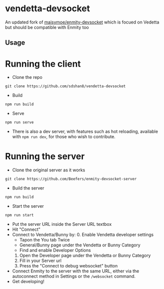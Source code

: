 # vendetta-devsocket

An updated fork of [maisymoe/enmity-devsocket](https://github.com/maisymoe/enmity-devsocket) which is focued on Vedetta but should be compatible with Enmity too

## Usage

# Running the client

* Clone the repo

```
git clone https://github.com/sdshan8/vendetta-devsocket
```

* Build

```
npm run build
```

* Serve

```
npm run serve
```

* There is also a dev server, with features such as hot reloading, available with `npm run dev`, for those who wish to contribute.

# Running the server

* Clone the original server as it works

```
git clone https://github.com/Beefers/enmity-devsocket-server
```

* Build the server

```
npm run build
```

* Start the server

```
npm run start
```

* Put the server URL inside the Server URL textbox
* Hit "Connect"
* Connect to Vendetta/Bunny by:
  0. Enable Vendetta developer settings
    - Tapon the You tab Twice
    - General/Bunny page under the Vendetta or Bunny Category
    - Find and enable Developer Options
  1. Open the Developer page under the Vendetta or Bunny Category
  2. Fill in your Server url
  3. Press the "Connect to debug websocket" button
* Connect Enmity to the server with the same URL, either via the autoconnect method in Settings or the `/websocket` command.
* Get developing!